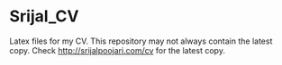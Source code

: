 # Srijal_CV
Latex files for my CV. This repository may not always contain the latest copy. Check http://srijalpoojari.com/cv for the latest copy.

